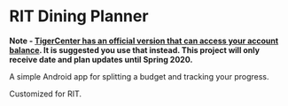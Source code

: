 # RIT Dining Planner

__Note - [TigerCenter has an official version that can access your account balance](https://tigercenter.rit.edu/tigerCenterHome/auth#/diningbalances). It is suggested you use that instead. This project will only receive date and plan updates until Spring 2020.__

A simple Android app for splitting a budget and tracking your progress.

Customized for RIT.
